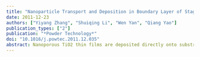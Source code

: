 ```yaml
---
title: "Nanoparticle Transport and Deposition in Boundary Layer of Stagnation-Point Premixed Flames"
date: 2011-12-23
authors: ["Yiyang Zhang", "Shuiqing Li", "Wen Yan", "Qiang Yao"]
publication_types: ["2"]
publication: "*Powder Technology*"
doi: "10.1016/j.powtec.2011.12.035"
abstract: Nanoporous TiO2 thin films are deposited directly onto substrates by a one-step stagnation flame synthesis with organometallic precursors. The deposition mechanism in the stagnation-point boundary layer is intensively studied. For the first time, the radial profile of nanoparticle deposition flux is measured using a novel method of concentric collecting rings, which exhibits similar trend with the heat flux profile of stagnation-point flows. Then, we develop the mathematical model of nanoparticle transport and deposition in the stagnation-point boundary layer for further clarifying experimental results, especially the effects of substrate temperatures and in-situ produced particle sizes. Both thermophoresis in an inner part of boundary layer and thermal compression/expansion of the gas phase are found to play important roles in determining the deposition flux. The contribution of Brownian diffusion, determined by a thermophoretic Peclet number, is inappreciable compared to thermophoresis until particle diameter is as small as 2 nm. The results in this work support a conclusion of size-independence of the thermophoretic velocity, implying that the rigid-body collision assumption of Waldmann's formula is not accurate for small particles especially less than 10 nm. This study can be generally applied to other deposition techniques of thin films.
---
```

